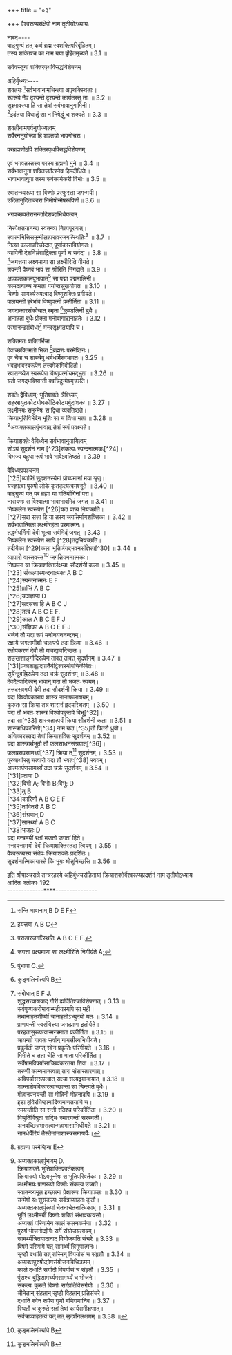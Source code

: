 +++
title = "०३"

+++
वैश्वरूप्यसंक्षेपो नाम तृतीयोऽध्यायः  
  
नारदः----  
षाड्गुण्यं तत् कथं ब्रह्म स्वशक्तिपरिबृंहितम्।  
तस्य शक्तिश्च का नाम यया बृंहितमुच्यते॥ 3.1 ॥  
  
सर्ववस्तूनां शक्तिरपृथक्सिद्धविशेषणम्  
  
अहिर्बुध्न्यः----  
शक्तयः [^1]सर्वभावानामचिन्त्या अपृथक्स्थिताः।  
स्वरूपे नैव दृश्यन्ते दृश्यन्ते कार्यतस्तु ताः ॥ 3.2 ॥  
सूक्ष्मावस्था हि सा तेषां सर्वभावानुगामिनी।  
[^2]इदंतया विधातुं सा न निषेद्धुं च शक्यते ॥ 3.3 ॥  
  
शक्तीनामपर्यनुयोज्यत्वम्  
सर्वैरननुयोज्या हि शक्तयो भावगोचराः।  
  
परब्रह्मणोऽपि शक्तिरपृथक्सिद्धविशेषणम्  
  
एवं भगवतस्तस्य परस्य ब्रह्मणो मुने ॥ 3.4 ॥  
सर्वभावानुगा शक्तिर्ज्योत्स्नेव हिमदीधितेः।  
भावाभावानुगा तस्य सर्वकार्यकरी विभोः ॥ 3.5 ॥  

[^1]: सन्ति भावानाम् B D E F  

[^2]:  इयत्तया A B C  
  
स्वातन्त्र्यरूपा सा विष्णोः प्रस्फुरत्ता जगन्मयी।  
उदितानुदिताकारा निमोषोन्मेषरूपिणी॥ 3.6 ॥  
  
भगवच्छक्तेरानन्दादिशब्दाभिधेयत्वम्  
  
निरपेक्षतयानन्दा स्वतन्त्रा नित्यपूरणात्।  
स्वात्मभित्तिसमुन्मीलत्परावरजगत्स्थितिः[^3] ॥ 3.7 ॥  
नित्या कालापरिच्छेदात् पूर्णाकारावियोगतः।  
व्यापिनी देशविभ्रंशाद्रिक्ता पूर्णा च सर्वदा ॥ 3.8 ॥  
[^4]जगत्तया लक्ष्यमाणा सा लक्ष्मीरिति गीयते।  
श्रयन्ती वैष्णवं भावं सा श्रीरिति निगद्यते ॥ 3.9 ॥  
अव्यक्तकालपुंभावात्[^5] सा पद्मा पद्ममालिनी।  
कामदानाच्च कमला पर्याप्तसुखयोगतः ॥ 3.10 ॥  
विष्णोः सामर्थ्यरूपत्वाद् विष्णुशक्तिः प्रगीयते।  
पालयन्ती हरेर्भावं विष्णुपत्नी प्रकीर्तिता ॥ 3.11 ॥  
जगदाकारसंकोचात् स्मृता [^6]कुण्डलिनी बुधैः।  
अनाहता बुधैः प्रोक्ता मनोवागाद्यनाहतेः ॥ 3.12 ॥  
परमानन्दसंबोधा[^7] मन्त्रसूक्ष्मतयापि च।  

[^3]: परात्परजगत्स्थितिः A B C E F.  

[^4]: जगत्ता वक्ष्यमाणा सा लक्ष्मीरिति निगीर्यते A;  

[^5]: पुंभावा C.  

[^6]: कुङ्मलिनीत्यपि B  

[^7]: संबोधात् E F J.  
[^8]शुद्धसत्त्वाश्रयाद् गौरी ह्यदितिश्चाविशेषणात् ॥ 3.13 ॥  
सर्वपुण्यकरीभावान्महीयस्यपि सा मही।  
तथानाहतशीर्ष्णी चानाहतोऽभ्युदयो यतः ॥ 3.14 ॥  
प्राणयन्ती[^9] स्वसंवित्त्या जगत्प्राणा इतीर्यते।  
[^10]परहतासुरूपत्वान्मन्त्रमाता प्रकीर्तिता ॥ 3.15 ॥  
त्रायन्ती गायतः सर्वान् गायत्त्रीत्यभिधीयते।  
प्रकुर्वती जगत् स्वेन प्रकृतिः परिगीयते ॥ 3.16 ॥  
मिमीते च तता चेति सा माता परिकीर्तिता।  
सर्वेषामविपर्यासाच्छिवंकरतया शिवा ॥ 3.17 ॥  
तरुणी काम्यमानत्वात् तारा [^11]संसारतारणात्।  
अविपर्यासरूपत्वात् सत्या सत्यद्वयान्वयात् ॥ 3.18 ॥  
शान्ताशेषविकारत्वाच्छान्ता सा चिन्त्यते बुधैः।  
मोहानपनयन्ती सा मोहिनी मोहनादपि ॥ 3.19 ॥  
इडा हविरधिष्ठानादिष्यमाणतयापि च।  
रमयन्तीति सा रन्ती रतिश्च परिकीर्तिता ॥ 3.20 ॥  
[^12]विश्रुतिर्विश्रुता सद्भिः [^13]स्मारयन्ती सरस्वती।  
अनवच्छिन्नभासत्वान्महाभासाभिधीयते ॥ 3.21 ॥  
नामधेयैरियं तैस्तैर्नानाशास्त्रसमाश्रयैः।  

[^8]: शुद्धसत्त्वाश्रया A B C E F.  

[^9]: प्राणयन्त्या E F.  

[^10]: पराहतोस्व D; पराहतोघ A B C E F.  

[^11]: साधारतारणात् D.  

[^12]: विश्रुतेः E F J.  

[^13]: सारयन्ती E J; साधयन्ती F.  
[^14]अन्वर्थैर्दर्शिताशेषविभवा[^15] वैष्णवी परा ॥ 3.22 ॥  
उदधेरिव च स्थैर्यं महत्तेव विहायसः।  
प्रभेव दिवसेशस्य ज्योत्स्नेव हिमदीधितेः ॥ 3.23 ॥  
विष्णोः सर्वाङ्गसंपूर्णा[^16] भावाभावानुगामिनी।  
शक्तिर्नारायणी दिव्या सर्वसिद्धान्तसंमता ॥ 3.24 ॥  
  
शक्तिमतः शक्तिर्भिन्ना  
देवाच्छक्तिमतो भिन्ना [^17]ब्रह्मणः परमेष्ठिनः।  
एष चैषा च शास्त्रेषु धर्मधर्मिस्वभावतः॥ 3.25 ॥  
भवद्भावस्वरूपेण तत्त्वमेकमिवोदितौ।  
स्वातन्त्र्येण स्वरूपेण विष्णुपत्नीयमद्भुता ॥ 3.26 ॥  
यतो जगद्भविष्यन्ती क्वचिदुन्मेषमृच्छति।  
  
शक्तेः द्वैविध्यम्; भूतिशक्तेः त्रैविध्यम्  
सहस्रायुतकोट्योघकोटिकोट्यर्बुदांशकः ॥ 3.27 ॥  
लक्ष्मीमयः समुन्मेषः स द्विधा व्यवतिष्ठते।  
क्रियाभूतिविभेदेन भूतिः सा च त्रिधा मता ॥ 3.28 ॥  
[^18]अव्यक्तकालपुंभावात् तेषां रूपं प्रवक्ष्यते।  

[^14]: अनल्पैः D  

[^15]: विभावा D E J.  

[^16]: संभूता D  

[^17]: ब्रह्मणा परमेष्ठिना E  

[^18]: अव्यक्तकालपुंभावम् D.  
क्रियाशक्तेः भूतिशक्तिप्रवर्तकत्वम्  
क्रियाख्यो [^19]योऽयमुन्मेषः स भूतिपरिवर्तकः ॥ 3.29 ॥  
लक्ष्मीमयः प्राणरूपो विष्णोः संकल्प उच्यते।  
स्वातन्त्र्यमूल इच्छात्मा प्रेक्षारूपः क्रियाफलः ॥ 3.30 ॥  
उन्मेषो यः सुसंकल्पः सर्वत्राव्याहतः कृतौ।  
अव्यक्तकालपुंरूपां चेतनाचेतनात्मिकाम् ॥ 3.31 ॥  
भूतिं लक्ष्मीमयीं विष्णोः शक्तिं संभावयत्यसौ।  
अव्यक्तं परिणामेन कालं कलनकर्मणा ॥ 3.32 ॥  
पुरुषं [^20]भोजनोद्योगैः सर्गे संयोजयत्ययम्।  
सामर्थ्यत्रितयादानाद् वियोजयति संचरे ॥ 3.33 ॥  
विषमे परिणामे यत् सामर्थ्यं त्रिगुणात्मनः।  
सृष्टौ दधाति तत् तस्मिन् विपर्यासं च संहृतौ ॥ 3.34 ॥  
अव्यक्तपुरुषोद्योगसंयोजनविधिक्रमम्।  
काले दधाति सर्गादौ विपर्यासं च संहृतौ ॥ 3.35 ॥  
पुंसश्च [^21]बुद्धिसामर्थ्यमसामर्थ्यं च भोजने।  
संकल्पः कुरुते विष्णोः सर्गप्रतिविसर्गयोः ॥ 3.36 ॥  
त्रीनेतान् संहतान् सृष्टौ विहतान् प्रतिसंचरे।  
दधाति स्वेन रूपेण गुणो[^22] मणिगणानिव ॥ 3.37 ॥  
स्थितौ च कुरुते रक्षां तेषां कार्यसमीक्षणात्।  
सर्वत्राव्याहतत्वं यत् तत् सुदर्शनलक्षणम् ॥ 3.38 ॥  

[^19]: योऽन्य उन्मेषः D  

[^20]: भोजनोद्वेगौः सर्गः D.  

[^21]: भुक्ति B D E J  

[^22]: गुणो E F.  
  
क्रियाशक्तेः वैविध्येन सर्वभावानुयायित्वम्  
सोऽयं सुदर्शनं नाम [^23]संकल्पः स्पन्दनात्मकः[^24]।  
विभज्य बहुधा रूपं भावे भावेऽवतिष्ठते ॥ 3.39 ॥  
  
वैविध्यप्रपञ्चनम्  
[^25]व्याप्तिं सुदर्शनस्येमां प्रोच्यमानां मया श्रृणु।  
यज्ज्ञात्वा पुरुषो लोके कृतकृत्यत्वमश्नुते ॥ 3.40 ॥  
षाड्गुण्यं यत् परं ब्रह्मा या गतिर्योगिनां परा।  
नारायणः स विश्वात्मा भावाभावमिदं जगत् ॥ 3.41 ॥  
निष्कलेन स्वरूपेण [^26]यदा प्राप्य नियच्छति।  
[^27]सदा सत्ता हि या तस्य जगन्निर्माणशक्तिका ॥ 3.42 ॥  
सर्वभावात्मिका लक्ष्मीरहंता परमात्मनः।  
तद्धर्मधर्मिणी देवी भूत्वा सर्वमिदं जगत् ॥ 3.43 ॥  
निष्कलेन स्वरूपेण सापि [^28]तद्वन्नियच्छति।  
तदीयैका [^29]कला भूतिर्जगद्भवनसंज्ञिता[^30] ॥ 3.44 ॥  
व्यापारो वास्तवस्त[^6] जगन्नियमनात्मकः।  
निष्कला या क्रियाशक्तिर्लक्ष्म्याः सौदर्शनी कला ॥ 3.45 ॥  
[^23] संकल्पास्पन्दनात्मकः A B C  
[^24]स्पन्दनात्मनः E F  
[^25]प्राप्तिं A B C  
[^26]यदाज्ञाप्य D  
[^27]सदसत्ता हि A B C J  
[^28]तत्वं A B C E F.  
[^29]काल A B C E F J  
[^30]संज्ञिका A B C E F J  
भजेने तौ यदा रूपं मनोनयननन्दनम्।  
रक्षायै जगतामीशौ चक्रपद्मे तदा क्रिया ॥ 3.46 ॥  
रक्षोपकरणं देवौ तौ यावद्यावदिच्छतः।  
शङ्खशार्ङ्गादिरूपेण तावत् तावत् सुदर्शनम् ॥ 3.47 ॥  
[^31]प्रकाशाह्लादपातैर्यद्विश्वस्योपचिकीर्षतः।  
सूर्येन्दुवह्निरूपेण तदा चक्रं सुदर्शनम् ॥ 3.48 ॥  
देवदैत्यादिकान् भावान् यदा तौ भजतः स्वयम्।  
तत्तदस्त्रमयी देवी तदा सौदर्शनी क्रिया ॥ 3.49 ॥  
यदा विश्वोपकाराय शास्त्रं नानाफलाश्रयम्।  
कुरुतः सा क्रिया तत्र शासनं हृदयस्थितम् ॥ 3.50 ॥  
यदा तौ भवतः शास्त्रं विश्वोपकृतये विभू[^32]।  
तदा सा[^33] शास्त्रतात्पर्यं क्रिया सौदर्शनी कला ॥ 3.51 ॥  
शास्त्राधिकारिणो[^34] नाम यदा [^35]तौ पितरौ ध्रुवौ।  
अधिकारस्तदा तेषां क्रियाशक्तिः सुदर्शनम् ॥ 3.52 ॥  
यदा शास्त्रार्थभूतौ तौ फलसाधनसंश्रयात्[^36]।  
फलप्रसवसामर्थ्यं[^37] क्रिया त[^6] सुदर्शनम् ॥ 3.53 ॥  
पुरुषार्थास्तु चत्वारो यदा तौ भवतः[^38] स्वयम्।  
आत्मतर्पणसामर्थ्यं तदा चक्रं सुदर्शनम् ॥ 3.54 ॥  
[^31]प्रतापा D  
[^32]विभो A; विभोः B;विभू: D  
[^33]तु B  
[^34]कारिणौ A B C E F  
[^35]तावितरौ A B C  
[^36]संश्रयान् D  
[^37]सामर्थ्या A B C  
[^38]भजतः D  
यदा मन्त्रमयीं रक्षां भजतो जगतां हिते।  
मन्त्रयन्त्रमयी देवी क्रियाशक्तिस्तदा त्वियम् ॥ 3.55 ॥  
वैश्वरूप्यस्य संक्षेपः क्रियाशक्तेः प्रदर्शितः।  
सुदर्शनात्मिकायास्ते किं भूयः श्रोतुमिच्छसि ॥ 3.56 ॥  
  
इति श्रीपाञ्चरात्रे तन्त्ररहस्ये अहिर्बुध्न्यसंहितायां क्रियाशक्तेर्वैश्वरूप्यप्रदर्शनं नाम तृतीयोऽध्यायः  
आदितः श्लोकाः 192  
-------------****---------------